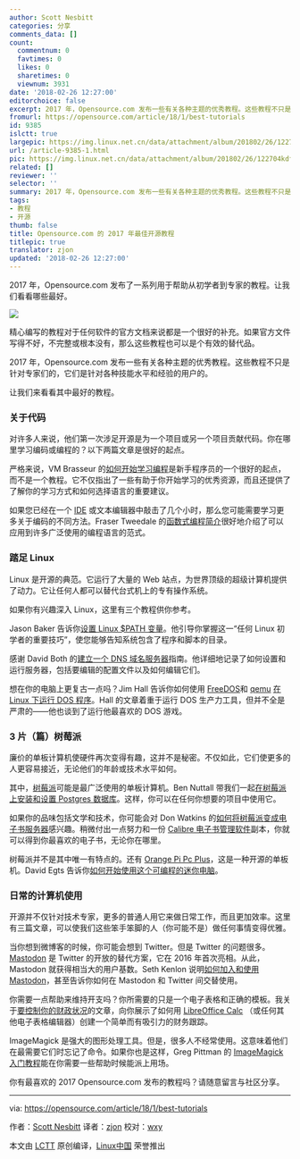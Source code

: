 ```yaml
---
author: Scott Nesbitt
categories: 分享
comments_data: []
count:
  commentnum: 0
  favtimes: 0
  likes: 0
  sharetimes: 0
  viewnum: 3931
date: '2018-02-26 12:27:00'
editorchoice: false
excerpt: 2017 年，Opensource.com 发布一些有关各种主题的优秀教程。这些教程不只是针对专家们的，它们是针对各种技能水平和经验的用户的。
fromurl: https://opensource.com/article/18/1/best-tutorials
id: 9385
islctt: true
largepic: https://img.linux.net.cn/data/attachment/album/201802/26/122704kdfp9g9coq9fp227.png
url: /article-9385-1.html
pic: https://img.linux.net.cn/data/attachment/album/201802/26/122704kdfp9g9coq9fp227.png.thumb.jpg
related: []
reviewer: ''
selector: ''
summary: 2017 年，Opensource.com 发布一些有关各种主题的优秀教程。这些教程不只是针对专家们的，它们是针对各种技能水平和经验的用户的。
tags:
- 教程
- 开源
thumb: false
title: Opensource.com 的 2017 年最佳开源教程
titlepic: true
translator: zjon
updated: '2018-02-26 12:27:00'
---
```


2017 年，Opensource.com 发布了一系列用于帮助从初学者到专家的教程。让我们看看哪些最好。


![](/data/attachment/album/201802/26/122704kdfp9g9coq9fp227.png)


精心编写的教程对于任何软件的官方文档来说都是一个很好的补充。如果官方文件写得不好，不完整或根本没有，那么这些教程也可以是个有效的替代品。


2017 年，Opensource.com 发布一些有关各种主题的优秀教程。这些教程不只是针对专家们的，它们是针对各种技能水平和经验的用户的。


让我们来看看其中最好的教程。


### 关于代码


对许多人来说，他们第一次涉足开源是为一个项目或另一个项目贡献代码。你在哪里学习编码或编程的？以下两篇文章是很好的起点。


严格来说，VM Brasseur 的[如何开始学习编程](/article-8694-1.html)是新手程序员的一个很好的起点，而不是一个教程。它不仅指出了一些有助于你开始学习的优秀资源，而且还提供了了解你的学习方式和如何选择语言的重要建议。


如果您已经在一个 [IDE](https://en.wikipedia.org/wiki/Integrated_development_environment) 或文本编辑器中敲击了几个小时，那么您可能需要学习更多关于编码的不同方法。Fraser Tweedale 的[函数式编程简介](/article-8869-1.html)很好地介绍了可以应用到许多广泛使用的编程语言的范式。


### 踏足 Linux


Linux 是开源的典范。它运行了大量的 Web 站点，为世界顶级的超级计算机提供了动力。它让任何人都可以替代台式机上的专有操作系统。


如果你有兴趣深入 Linux，这里有三个教程供你参考。


Jason Baker 告诉你[设置 Linux $PATH 变量](https://opensource.com/article/17/6/set-path-linux)。他引导你掌握这一“任何 Linux 初学者的重要技巧”，使您能够告知系统包含了程序和脚本的目录。


感谢 David Both 的[建立一个 DNS 域名服务器](https://opensource.com/article/17/4/build-your-own-name-server)指南。他详细地记录了如何设置和运行服务器，包括要编辑的配置文件以及如何编辑它们。


想在你的电脑上更复古一点吗？Jim Hall 告诉你如何使用 [FreeDOS](http://www.freedos.org/)和 [qemu](https://www.qemu.org) [在 Linux 下运行 DOS 程序](/article-9014-1.html)。Hall 的文章着重于运行 DOS 生产力工具，但并不全是严肃的——他也谈到了运行他最喜欢的 DOS 游戏。


### 3 片（篇）树莓派


廉价的单板计算机使硬件再次变得有趣，这并不是秘密。不仅如此，它们使更多的人更容易接近，无论他们的年龄或技术水平如何。


其中，[树莓派](https://en.wikipedia.org/wiki/Raspberry_Pi)可能是最广泛使用的单板计算机。Ben Nuttall 带我们一起[在树莓派上安装和设置 Postgres 数据库](/article-9056-1.html)。这样，你可以在任何你想要的项目中使用它。


如果你的品味包括文学和技术，你可能会对 Don Watkins 的[如何将树莓派变成电子书服务器](/article-8684-1.html)感兴趣。稍微付出一点努力和一份 [Calibre 电子书管理软件](https://calibre-ebook.com/)副本，你就可以得到你最喜欢的电子书，无论你在哪里。


树莓派并不是其中唯一有特点的。还有 [Orange Pi Pc Plus](http://www.orangepi.org/)，这是一种开源的单板机。David Egts 告诉你[如何开始使用这个可编程的迷你电脑](/article-8308-1.html)。


### 日常的计算机使用


开源并不仅针对技术专家，更多的普通人用它来做日常工作，而且更加效率。这里有三篇文章，可以使我们这些笨手笨脚的人（你可能不是）做任何事情变得优雅。


当你想到微博客的时候，你可能会想到 Twitter。但是 Twitter 的问题很多。[Mastodon](https://joinmastodon.org/) 是 Twitter 的开放的替代方案，它在 2016 年首次亮相。从此， Mastodon 就获得相当大的用户基数。Seth Kenlon 说明[如何加入和使用 Mastodon](https://opensource.com/article/17/4/guide-to-mastodon)，甚至告诉你如何在 Mastodon 和 Twitter 间交替使用。


你需要一点帮助来维持开支吗？你所需要的只是一个电子表格和正确的模板。我关于[要控制你的财政状况](/article-8831-1.html)的文章，向你展示了如何用 [LibreOffice Calc](https://www.libreoffice.org/discover/calc/) （或任何其他电子表格编辑器）创建一个简单而有吸引力的财务跟踪。


ImageMagick 是强大的图形处理工具。但是，很多人不经常使用。这意味着他们在最需要它们时忘记了命令。如果你也是这样，Greg Pittman 的 [ImageMagick 入门教程](/article-8851-1.html)能在你需要一些帮助时候能派上用场。


你有最喜欢的 2017 Opensource.com 发布的教程吗？请随意留言与社区分享。




---


via: <https://opensource.com/article/18/1/best-tutorials>


作者：[Scott Nesbitt](https://opensource.com/users/scottnesbitt) 译者：[zjon](https://github.com/zjon) 校对：[wxy](https://github.com/wxy)


本文由 [LCTT](https://github.com/LCTT/TranslateProject) 原创编译，[Linux中国](https://linux.cn/) 荣誉推出